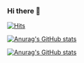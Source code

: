 ### Hi there 👋

[![Hits](https://hits.seeyoufarm.com/api/count/incr/badge.svg?url=https%3A%2F%2Fgithub.com%2Fseonyoung42&count_bg=%23CBF3AC&title_bg=%23D3D3D3&icon=swift.svg&icon_color=%23CBF3AC&title=hits&edge_flat=false)](https://hits.seeyoufarm.com)

[![Anurag's GitHub stats](https://github-readme-stats.vercel.app/api?username=seonyoung)](https://github.com/anuraghazra/github-readme-stats)


[![Anurag's GitHub stats](https://github-readme-stats.vercel.app/api?username=seonyoung&count_private=true&show_icons=true&theme=vue)](https://github.com/anuraghazra/github-readme-stats)

<!-- [![Top Langs](https://github-readme-stats.vercel.app/api/top-langs/?username=seonyoung&layout=compact)](https://github.com/seonyoung42/github-readme-stats)
 -->



<!--
**seonyoung42/seonyoung42** is a ✨ _special_ ✨ repository because its `README.md` (this file) appears on your GitHub profile.

Here are some ideas to get you started:

- 🔭 I’m currently working on ...
- 🌱 I’m currently learning ...
- 👯 I’m looking to collaborate on ...
- 🤔 I’m looking for help with ...
- 💬 Ask me about ...
- 📫 How to reach me: ...
- 😄 Pronouns: ...
- ⚡ Fun fact: ...
-->



